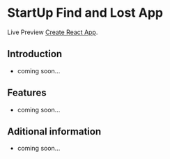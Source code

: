 # StartUp Find and Lost App

Live Preview [Create React App]().

## Introduction
* coming soon...

## Features
* coming soon...

## Aditional information
* coming soon...

